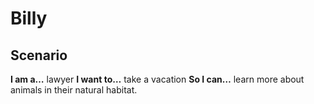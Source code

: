 # Billy

## Scenario

**I am a…** lawyer
**I want to…** take a vacation 
**So I can…** learn more about animals in their natural habitat. 

